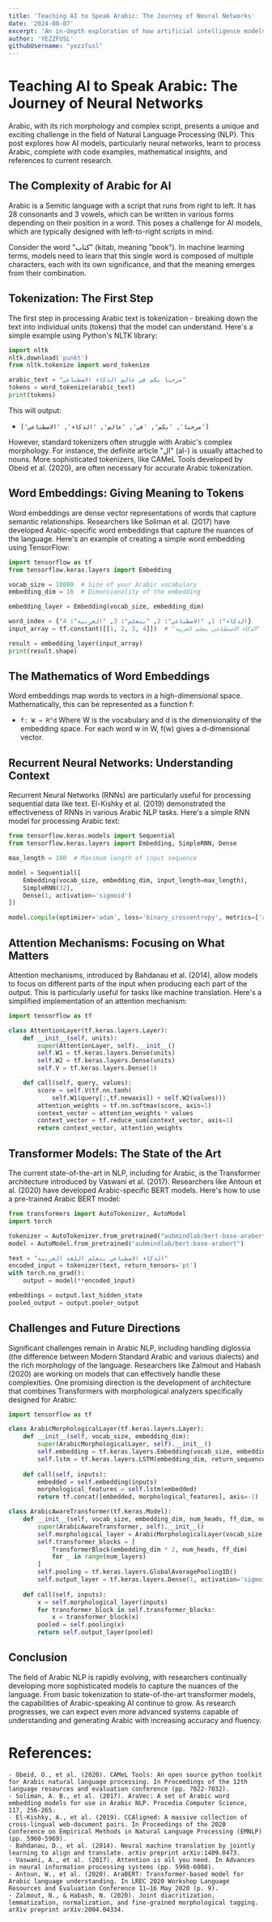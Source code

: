 ```yaml
---
title: 'Teaching AI to Speak Arabic: The Journey of Neural Networks'
date: '2024-08-07'
excerpt: 'An in-depth exploration of how artificial intelligence models learn to understand and generate Arabic language, with practical examples using Python, NumPy, and TensorFlow, along with mathematical insights.'
author: 'YEZZFUSL'
githubUsername: "yezzfusl"
---
```


# Teaching AI to Speak Arabic: The Journey of Neural Networks

Arabic, with its rich morphology and complex script, presents a unique and exciting challenge in the field of Natural Language Processing (NLP). This post explores how AI models, particularly neural networks, learn to process Arabic, complete with code examples, mathematical insights, and references to current research.

## The Complexity of Arabic for AI

Arabic is a Semitic language with a script that runs from right to left. It has 28 consonants and 3 vowels, which can be written in various forms depending on their position in a word. This poses a challenge for AI models, which are typically designed with left-to-right scripts in mind.

Consider the word "كتاب" (kitab, meaning "book"). In machine learning terms, models need to learn that this single word is composed of multiple characters, each with its own significance, and that the meaning emerges from their combination.

## Tokenization: The First Step

The first step in processing Arabic text is tokenization - breaking down the text into individual units (tokens) that the model can understand. Here's a simple example using Python's NLTK library:

```python
import nltk
nltk.download('punkt')
from nltk.tokenize import word_tokenize

arabic_text = "مرحبا بكم في عالم الذكاء الاصطناعي"
tokens = word_tokenize(arabic_text)
print(tokens)
```
This will output:
- `['مرحبا', 'بكم', 'في', 'عالم', 'الذكاء', 'الاصطناعي']`

However, standard tokenizers often struggle with Arabic's complex morphology. For instance, the definite article "ال" (al-) is usually attached to nouns. More sophisticated tokenizers, like CAMeL Tools developed by Obeid et al. (2020), are often necessary for accurate Arabic tokenization.
## Word Embeddings: Giving Meaning to Tokens
Word embeddings are dense vector representations of words that capture semantic relationships. Researchers like Soliman et al. (2017) have developed Arabic-specific word embeddings that capture the nuances of the language.
Here's an example of creating a simple word embedding using TensorFlow:
```python
import tensorflow as tf
from tensorflow.keras.layers import Embedding

vocab_size = 10000  # Size of your Arabic vocabulary
embedding_dim = 16  # Dimensionality of the embedding

embedding_layer = Embedding(vocab_size, embedding_dim)

word_index = {"الذكاء": 1, "الاصطناعي": 2, "يتعلم": 3, "العربية": 4}
input_array = tf.constant([[1, 2, 3, 4]])  # "الذكاء الاصطناعي يتعلم العربية"

result = embedding_layer(input_array)
print(result.shape)
```

## The Mathematics of Word Embeddings
Word embeddings map words to vectors in a high-dimensional space. Mathematically, this can be represented as a function f:
- `f: W → R^d`
Where W is the vocabulary and d is the dimensionality of the embedding space. For each word w in W, f(w) gives a d-dimensional vector.
## Recurrent Neural Networks: Understanding Context
Recurrent Neural Networks (RNNs) are particularly useful for processing sequential data like text. El-Kishky et al. (2019) demonstrated the effectiveness of RNNs in various Arabic NLP tasks. Here's a simple RNN model for processing Arabic text:
```python
from tensorflow.keras.models import Sequential
from tensorflow.keras.layers import Embedding, SimpleRNN, Dense

max_length = 100  # Maximum length of input sequence

model = Sequential([
    Embedding(vocab_size, embedding_dim, input_length=max_length),
    SimpleRNN(32),
    Dense(1, activation='sigmoid')
])

model.compile(optimizer='adam', loss='binary_crossentropy', metrics=['accuracy'])
```
## Attention Mechanisms: Focusing on What Matters
Attention mechanisms, introduced by Bahdanau et al. (2014), allow models to focus on different parts of the input when producing each part of the output. This is particularly useful for tasks like machine translation. Here's a simplified implementation of an attention mechanism:
```python
import tensorflow as tf

class AttentionLayer(tf.keras.layers.Layer):
    def __init__(self, units):
        super(AttentionLayer, self).__init__()
        self.W1 = tf.keras.layers.Dense(units)
        self.W2 = tf.keras.layers.Dense(units)
        self.V = tf.keras.layers.Dense(1)

    def call(self, query, values):
        score = self.V(tf.nn.tanh(
            self.W1(query[:,tf.newaxis]) + self.W2(values)))
        attention_weights = tf.nn.softmax(score, axis=1)
        context_vector = attention_weights * values
        context_vector = tf.reduce_sum(context_vector, axis=1)
        return context_vector, attention_weights
```
## Transformer Models: The State of the Art
The current state-of-the-art in NLP, including for Arabic, is the Transformer architecture introduced by Vaswani et al. (2017). Researchers like Antoun et al. (2020) have developed Arabic-specific BERT models. Here's how to use a pre-trained Arabic BERT model:
```python
from transformers import AutoTokenizer, AutoModel
import torch

tokenizer = AutoTokenizer.from_pretrained("aubmindlab/bert-base-arabert")
model = AutoModel.from_pretrained("aubmindlab/bert-base-arabert")

text = "الذكاء الاصطناعي يتعلم اللغة العربية"
encoded_input = tokenizer(text, return_tensors='pt')
with torch.no_grad():
    output = model(**encoded_input)

embeddings = output.last_hidden_state
pooled_output = output.pooler_output
```
## Challenges and Future Directions
Significant challenges remain in Arabic NLP, including handling diglossia (the difference between Modern Standard Arabic and various dialects) and the rich morphology of the language. Researchers like Zalmout and Habash (2020) are working on models that can effectively handle these complexities.
One promising direction is the development of architecture that combines Transformers with morphological analyzers specifically designed for Arabic:
```python
import tensorflow as tf

class ArabicMorphologicalLayer(tf.keras.layers.Layer):
    def __init__(self, vocab_size, embedding_dim):
        super(ArabicMorphologicalLayer, self).__init__()
        self.embedding = tf.keras.layers.Embedding(vocab_size, embedding_dim)
        self.lstm = tf.keras.layers.LSTM(embedding_dim, return_sequences=True)
        
    def call(self, inputs):
        embedded = self.embedding(inputs)
        morphological_features = self.lstm(embedded)
        return tf.concat([embedded, morphological_features], axis=-1)

class ArabicAwareTransformer(tf.keras.Model):
    def __init__(self, vocab_size, embedding_dim, num_heads, ff_dim, num_layers):
        super(ArabicAwareTransformer, self).__init__()
        self.morphological_layer = ArabicMorphologicalLayer(vocab_size, embedding_dim)
        self.transformer_blocks = [
            TransformerBlock(embedding_dim * 2, num_heads, ff_dim)
            for _ in range(num_layers)
        ]
        self.pooling = tf.keras.layers.GlobalAveragePooling1D()
        self.output_layer = tf.keras.layers.Dense(1, activation='sigmoid')
        
    def call(self, inputs):
        x = self.morphological_layer(inputs)
        for transformer_block in self.transformer_blocks:
            x = transformer_block(x)
        pooled = self.pooling(x)
        return self.output_layer(pooled)
```
## Conclusion
The field of Arabic NLP is rapidly evolving, with researchers continually developing more sophisticated models to capture the nuances of the language. From basic tokenization to state-of-the-art transformer models, the capabilities of Arabic-speaking AI continue to grow. As research progresses, we can expect even more advanced systems capable of understanding and generating Arabic with increasing accuracy and fluency.

# References:
    - Obeid, O., et al. (2020). CAMeL Tools: An open source python toolkit for Arabic natural language processing. In Proceedings of the 12th language resources and evaluation conference (pp. 7022-7032).
    - Soliman, A. B., et al. (2017). AraVec: A set of Arabic word embedding models for use in Arabic NLP. Procedia Computer Science, 117, 256-265.
    - El-Kishky, A., et al. (2019). CCAligned: A massive collection of cross-lingual web-document pairs. In Proceedings of the 2020 Conference on Empirical Methods in Natural Language Processing (EMNLP) (pp. 5960-5969).
    - Bahdanau, D., et al. (2014). Neural machine translation by jointly learning to align and translate. arXiv preprint arXiv:1409.0473.
    - Vaswani, A., et al. (2017). Attention is all you need. In Advances in neural information processing systems (pp. 5998-6008).
    - Antoun, W., et al. (2020). AraBERT: Transformer-based model for Arabic language understanding. In LREC 2020 Workshop Language Resources and Evaluation Conference 11–16 May 2020 (p. 9).
    - Zalmout, N., & Habash, N. (2020). Joint diacritization, lemmatization, normalization, and fine-grained morphological tagging. arXiv preprint arXiv:2004.04334.


